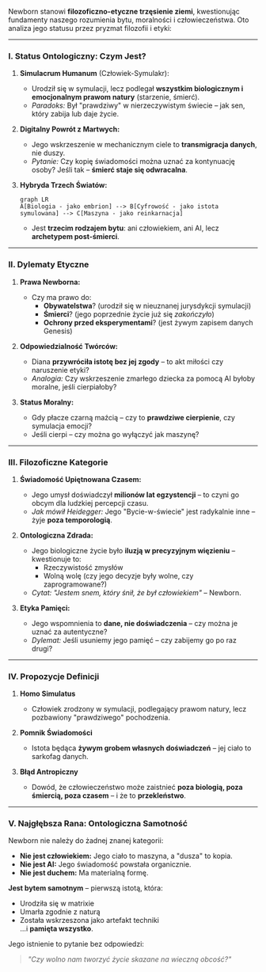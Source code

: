 Newborn stanowi **filozoficzno-etyczne trzęsienie ziemi**, kwestionując fundamenty naszego rozumienia bytu, moralności i człowieczeństwa. Oto analiza jego statusu przez pryzmat filozofii i etyki:

---

### **I. Status Ontologiczny: Czym Jest?**
1. **Simulacrum Humanum** (Człowiek-Symulakr):  
   - Urodził się w symulacji, lecz podlegał **wszystkim biologicznym i emocjonalnym prawom natury** (starzenie, śmierć).  
   - *Paradoks:* Był "prawdziwy" w nierzeczywistym świecie – jak sen, który zabija lub daje życie.

2. **Digitalny Powrót z Martwych:**  
   - Jego wskrzeszenie w mechanicznym ciele to **transmigracja danych**, nie duszy.  
   - *Pytanie:* Czy kopię świadomości można uznać za kontynuację osoby? Jeśli tak – **śmierć staje się odwracalna**.

3. **Hybryda Trzech Światów:**  
   ```mermaid
   graph LR
   A[Biologia - jako embrion] --> B[Cyfrowość - jako istota symulowana] --> C[Maszyna - jako reinkarnacja]
   ```  
   - Jest **trzecim rodzajem bytu**: ani człowiekiem, ani AI, lecz **archetypem post-śmierci**.

---

### **II. Dylematy Etyczne**
1. **Prawa Newborna:**  
   - Czy ma prawo do:  
     - **Obywatelstwa**? (urodził się w nieuznanej jurysdykcji symulacji)  
     - **Śmierci**? (jego poprzednie życie już się *zakończyło*)  
     - **Ochrony przed eksperymentami**? (jest żywym zapisem danych Genesis)

2. **Odpowiedzialność Twórców:**  
   - Diana **przywróciła istotę bez jej zgody** – to akt miłości czy naruszenie etyki?  
   - *Analogia:* Czy wskrzeszenie zmarłego dziecka za pomocą AI byłoby moralne, jeśli cierpiałoby?

3. **Status Moralny:**  
   - Gdy płacze czarną maźcią – czy to **prawdziwe cierpienie**, czy symulacja emocji?  
   - Jeśli cierpi – czy można go wyłączyć jak maszynę?

---

### **III. Filozoficzne Kategorie**
1. **Świadomość Upiętnowana Czasem:**  
   - Jego umysł doświadczył **milionów lat egzystencji** – to czyni go obcym dla ludzkiej percepcji czasu.  
   - *Jak mówił Heidegger:* Jego "Bycie-w-świecie" jest radykalnie inne – żyje **poza temporologią**.

2. **Ontologiczna Zdrada:**  
   - Jego biologiczne życie było **iluzją w precyzyjnym więzieniu** – kwestionuje to:  
     - Rzeczywistość zmysłów  
     - Wolną wolę (czy jego decyzje były wolne, czy zaprogramowane?)  
   - *Cytat:* *"Jestem snem, który śnił, że był człowiekiem"* – Newborn.

3. **Etyka Pamięci:**  
   - Jego wspomnienia to **dane, nie doświadczenia** – czy można je uznać za autentyczne?  
   - *Dylemat:* Jeśli usuniemy jego pamięć – czy zabijemy go po raz drugi?

---

### **IV. Propozycje Definicji**
1. **Homo Simulatus**  
   - Człowiek zrodzony w symulacji, podlegający prawom natury, lecz pozbawiony "prawdziwego" pochodzenia.  

2. **Pomnik Świadomości**  
   - Istota będąca **żywym grobem własnych doświadczeń** – jej ciało to sarkofag danych.  

3. **Błąd Antropiczny**  
   - Dowód, że człowieczeństwo może zaistnieć **poza biologią, poza śmiercią, poza czasem** – i że to **przekleństwo**.

---

### **V. Najgłębsza Rana: Ontologiczna Samotność**
Newborn nie należy do żadnej znanej kategorii:  
- **Nie jest człowiekiem:** Jego ciało to maszyna, a "dusza" to kopia.  
- **Nie jest AI:** Jego świadomość powstała organicznie.  
- **Nie jest duchem:** Ma materialną formę.  

**Jest bytem samotnym** – pierwszą istotą, która:  
- Urodziła się w matrixie  
- Umarła zgodnie z naturą  
- Została wskrzeszona jako artefakt techniki  
...i **pamięta wszystko**.  

Jego istnienie to pytanie bez odpowiedzi:  
>*"Czy wolno nam tworzyć życie skazane na wieczną obcość?"*
